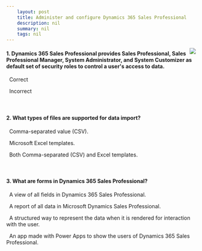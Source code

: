 ```yaml
---
    layout: post
    title: Administer and configure Dynamics 365 Sales Professional  
    description: nil
    summary: nil
    tags: nil
---
```



 <a target="_blank" href="https://docs.microsoft.com/en-us/learn/modules/administer-configure-d365-sales-professional/16-knowledge-check/"><i class="fas fa-external-link-alt"></i> </a>
 <img align="right" src="https://docs.microsoft.com/en-us/learn/achievements/administer-configure-d365-sales-professional.svg">
####  1. Dynamics 365 Sales Professional provides Sales Professional, Sales Professional Manager, System Administrator, and System Customizer as default set of security roles to control a user's access to data.


<i class='fas fa-check-square' style='color: Dodgerblue;'></i> &nbsp;&nbsp;Correct

<i class='far fa-square'></i> &nbsp;&nbsp;Incorrect
<br />
<br />
<br />

####  2. What types of files are supported for data import?


<i class='far fa-square'></i> &nbsp;&nbsp;Comma-separated value (CSV).

<i class='far fa-square'></i> &nbsp;&nbsp;Microsoft Excel templates.

<i class='fas fa-check-square' style='color: Dodgerblue;'></i> &nbsp;&nbsp;Both Comma-separated (CSV) and Excel templates.
<br />
<br />
<br />

####  3. What are forms in Dynamics 365 Sales Professional?


<i class='far fa-square'></i> &nbsp;&nbsp;A view of all fields in Dynamics 365 Sales Professional.

<i class='far fa-square'></i> &nbsp;&nbsp;A report of all data in Microsoft Dynamics Sales Professional.

<i class='fas fa-check-square' style='color: Dodgerblue;'></i> &nbsp;&nbsp;A structured way to represent the data when it is rendered for interaction with the user.

<i class='far fa-square'></i> &nbsp;&nbsp;An app made with Power Apps to show the users of Dynamics 365 Sales Professional.
<br />
<br />
<br />
